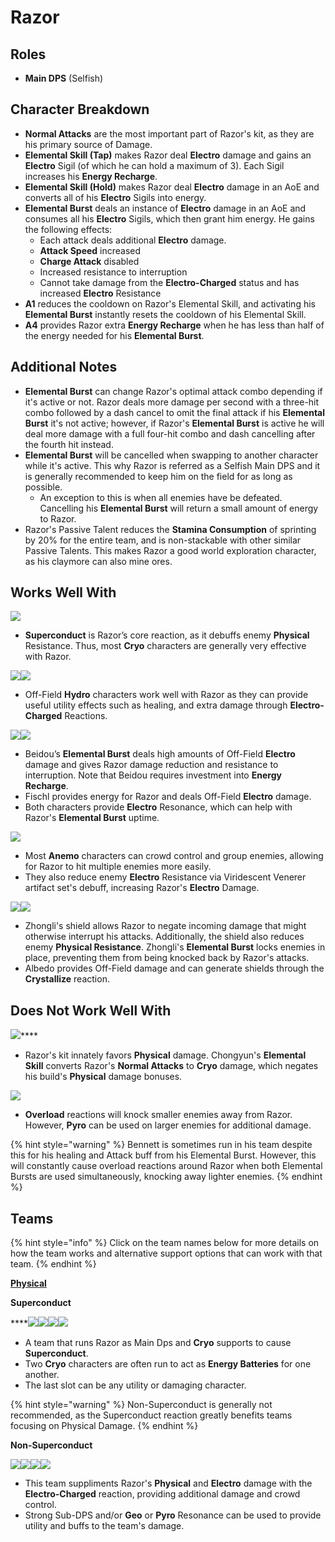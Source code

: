 # Razor

## Roles

* **Main DPS** (Selfish)

## Character Breakdown

* **Normal Attacks** are the most important part of Razor's kit, as they are his primary source of Damage.
* **Elemental Skill (Tap)** makes Razor deal **Electro** damage and gains an **Electro** Sigil (of which he can hold a maximum of 3). Each Sigil increases his **Energy Recharge**.
* **Elemental Skill (Hold)** makes Razor deal **Electro** damage in an AoE and converts all of his **Electro** Sigils into energy.
* **Elemental Burst** deals an instance of **Electro** damage in an AoE and consumes all his **Electro** Sigils, which then grant him energy. He gains the following effects:
  * Each attack deals additional **Electro** damage.
  * **Attack Speed** increased
  * **Charge Attack** disabled
  * Increased resistance to interruption
  * Cannot take damage from the **Electro-Charged** status and has increased **Electro** Resistance
* **A1** reduces the cooldown on Razor's Elemental Skill, and activating his **Elemental Burst** instantly resets the cooldown of his Elemental Skill.
* **A4** provides Razor extra **Energy Recharge** when he has less than half of the energy needed for his **Elemental Burst**.

## Additional Notes

* **Elemental Burst** can change Razor's optimal attack combo depending if it's active or not. Razor deals more damage per second with a three-hit combo followed by a dash cancel to omit the final attack if his **Elemental Burst** it's not active; however, if Razor's **Elemental Burst** is active he will deal more damage with a full four-hit combo and dash cancelling after the fourth hit instead.
* **Elemental Burst** will be cancelled when swapping to another character while it's active. This why Razor is referred as a Selfish Main DPS and it is generally recommended to keep him on the field for as long as possible.
  * An exception to this is when all enemies have be defeated. Cancelling his **Elemental Burst** will return a small amount of energy to Razor.
* Razor's Passive Talent reduces the **Stamina Consumption** of sprinting by 20% for the entire team, and is non-stackable with other similar Passive Talents. This makes Razor a good world exploration character, as his claymore can also mine ores.

## Works Well With

![](../../.gitbook/assets/Element\_Cryo.webp)

* **Superconduct** is Razor’s core reaction, as it debuffs enemy **Physical** Resistance. Thus, most **Cryo** characters are generally very effective with Razor.

![](../../.gitbook/assets/UI\_AvatarIcon\_Xingqiu.png)![](../../.gitbook/assets/UI\_AvatarIcon\_Barbara.png)

* Off-Field **Hydro** characters work well with Razor as they can provide useful utility effects such as healing, and extra damage through **Electro-Charged** Reactions.

![](../../.gitbook/assets/UI\_AvatarIcon\_Beidou.png)![](../../.gitbook/assets/UI\_AvatarIcon\_Fischl.png)

* Beidou’s **Elemental Burst** deals high amounts of Off-Field **Electro** damage and gives Razor damage reduction and resistance to interruption. Note that Beidou requires investment into **Energy Recharge**.
* Fischl provides energy for Razor and deals Off-Field **Electro** damage.
* Both characters provide **Electro** Resonance, which can help with Razor's **Elemental Burst** uptime.

![](../../.gitbook/assets/Element\_Anemo.webp)

* Most **Anemo** characters can crowd control and group enemies, allowing for Razor to hit multiple enemies more easily.
* They also reduce enemy **Electro** Resistance via Viridescent Venerer artifact set's debuff, increasing Razor's **Electro** Damage.

![](../../.gitbook/assets/UI\_AvatarIcon\_Zhongli.png)![](../../.gitbook/assets/UI\_AvatarIcon\_Albedo.png)

* Zhongli's shield allows Razor to negate incoming damage that might otherwise interrupt his attacks. Additionally, the shield also reduces enemy **Physical Resistance**. Zhongli's **Elemental Burst** locks enemies in place, preventing them from being knocked back by Razor's attacks.
* Albedo provides Off-Field damage and can generate shields through the **Crystallize** reaction.

## **Does Not Work Well With**

![](../../.gitbook/assets/UI\_AvatarIcon\_Chongyun.png)****

* Razor's kit innately favors **Physical** damage. Chongyun's **Elemental Skill** converts Razor's **Normal Attacks** to **Cryo** damage, which negates his build's **Physical** damage bonuses.

![](../../.gitbook/assets/Element\_Pyro.webp)

* **Overload** reactions will knock smaller enemies away from Razor. However, **Pyro** can be used on larger enemies for additional damage.

{% hint style="warning" %}
Bennett is sometimes run in his team despite this for his healing and Attack buff from his Elemental Burst. However, this will constantly cause overload reactions around Razor when both Elemental Bursts are used simultaneously, knocking away lighter enemies.
{% endhint %}

## **Teams**

{% hint style="info" %}
Click on the team names below for more details on how the team works and alternative support options that can work with that team.
{% endhint %}

****[**Physical**](../../teams/physical.md)****

**Superconduct**

****![](../../.gitbook/assets/UI\_AvatarIcon\_Razor.png)![](../../.gitbook/assets/UI\_AvatarIcon\_Kaeya.png)![](../../.gitbook/assets/UI\_AvatarIcon\_Fischl.png)![](../../.gitbook/assets/UI\_AvatarIcon\_Diona.png)

* A team that runs Razor as Main Dps and **Cryo** supports to cause **Superconduct**.
* Two **Cryo** characters are often run to act as **Energy Batteries** for one another.
* The last slot can be any utility or damaging character.



{% hint style="warning" %}
Non-Superconduct is generally not recommended, as the Superconduct reaction greatly benefits teams focusing on Physical Damage.
{% endhint %}

**Non-Superconduct**

![](../../.gitbook/assets/UI\_AvatarIcon\_Razor.png)![](../../.gitbook/assets/UI\_AvatarIcon\_Xingqiu.png)![](../../.gitbook/assets/UI\_AvatarIcon\_Albedo.png)![](../../.gitbook/assets/UI\_AvatarIcon\_Zhongli.png)

* This team suppliments Razor's **Physical** and **Electro** damage with the **Electro-Charged** reaction, providing additional damage and crowd control.
* Strong Sub-DPS and/or **Geo** or **Pyro** Resonance can be used to provide utility and buffs to the team's damage.
